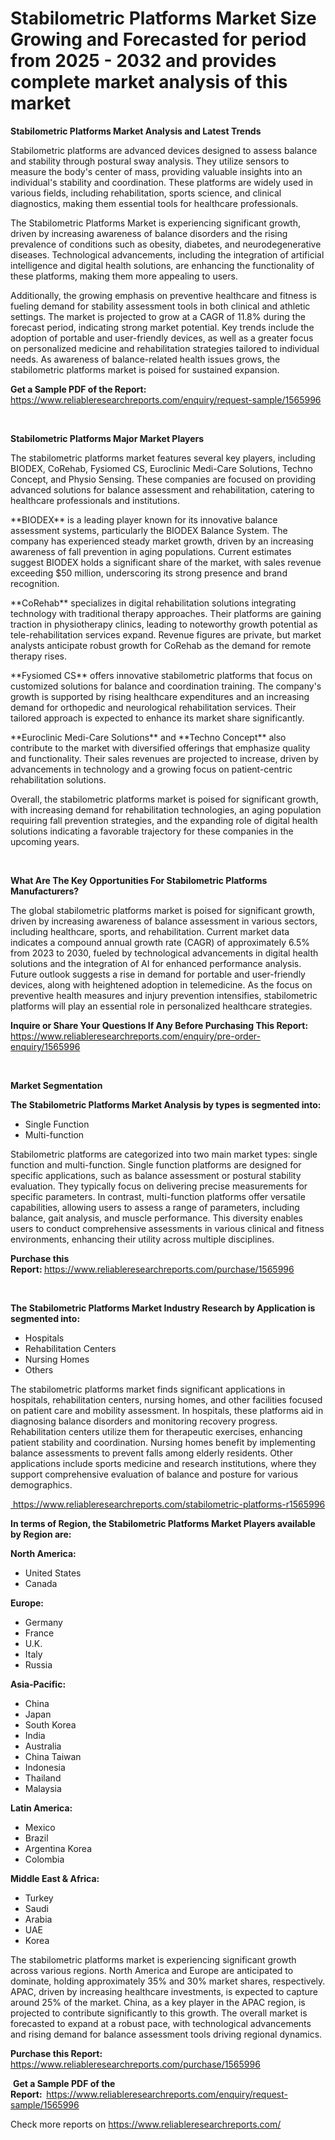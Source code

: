 <p><h1>Stabilometric Platforms Market Size Growing and Forecasted for period from 2025 - 2032 and provides complete market analysis of this market</h1></p><p><strong>Stabilometric Platforms Market Analysis and Latest Trends</strong></p>
<p><p>Stabilometric platforms are advanced devices designed to assess balance and stability through postural sway analysis. They utilize sensors to measure the body's center of mass, providing valuable insights into an individual's stability and coordination. These platforms are widely used in various fields, including rehabilitation, sports science, and clinical diagnostics, making them essential tools for healthcare professionals.</p><p>The Stabilometric Platforms Market is experiencing significant growth, driven by increasing awareness of balance disorders and the rising prevalence of conditions such as obesity, diabetes, and neurodegenerative diseases. Technological advancements, including the integration of artificial intelligence and digital health solutions, are enhancing the functionality of these platforms, making them more appealing to users.</p><p>Additionally, the growing emphasis on preventive healthcare and fitness is fueling demand for stability assessment tools in both clinical and athletic settings. The market is projected to grow at a CAGR of 11.8% during the forecast period, indicating strong market potential. Key trends include the adoption of portable and user-friendly devices, as well as a greater focus on personalized medicine and rehabilitation strategies tailored to individual needs. As awareness of balance-related health issues grows, the stabilometric platforms market is poised for sustained expansion.</p></p>
<p><strong>Get a Sample PDF of the Report:&nbsp;</strong> <a href="https://www.reliableresearchreports.com/enquiry/request-sample/1565996?utm_campaign=1674&utm_medium=2&utm_source=Github&utm_content=ia&utm_term=04032025&utm_id=stabilometric-platforms">https://www.reliableresearchreports.com/enquiry/request-sample/1565996</a></p>
<p>&nbsp;</p>
<p><strong>Stabilometric Platforms Major Market Players</strong></p>
<p><p>The stabilometric platforms market features several key players, including BIODEX, CoRehab, Fysiomed CS, Euroclinic Medi-Care Solutions, Techno Concept, and Physio Sensing. These companies are focused on providing advanced solutions for balance assessment and rehabilitation, catering to healthcare professionals and institutions.</p><p>**BIODEX** is a leading player known for its innovative balance assessment systems, particularly the BIODEX Balance System. The company has experienced steady market growth, driven by an increasing awareness of fall prevention in aging populations. Current estimates suggest BIODEX holds a significant share of the market, with sales revenue exceeding $50 million, underscoring its strong presence and brand recognition.</p><p>**CoRehab** specializes in digital rehabilitation solutions integrating technology with traditional therapy approaches. Their platforms are gaining traction in physiotherapy clinics, leading to noteworthy growth potential as tele-rehabilitation services expand. Revenue figures are private, but market analysts anticipate robust growth for CoRehab as the demand for remote therapy rises.</p><p>**Fysiomed CS** offers innovative stabilometric platforms that focus on customized solutions for balance and coordination training. The company's growth is supported by rising healthcare expenditures and an increasing demand for orthopedic and neurological rehabilitation services. Their tailored approach is expected to enhance its market share significantly.</p><p>**Euroclinic Medi-Care Solutions** and **Techno Concept** also contribute to the market with diversified offerings that emphasize quality and functionality. Their sales revenues are projected to increase, driven by advancements in technology and a growing focus on patient-centric rehabilitation solutions.</p><p>Overall, the stabilometric platforms market is poised for significant growth, with increasing demand for rehabilitation technologies, an aging population requiring fall prevention strategies, and the expanding role of digital health solutions indicating a favorable trajectory for these companies in the upcoming years.</p></p>
<p>&nbsp;</p>
<p><strong>What Are The Key Opportunities For Stabilometric Platforms Manufacturers?</strong></p>
<p><p>The global stabilometric platforms market is poised for significant growth, driven by increasing awareness of balance assessment in various sectors, including healthcare, sports, and rehabilitation. Current market data indicates a compound annual growth rate (CAGR) of approximately 6.5% from 2023 to 2030, fueled by technological advancements in digital health solutions and the integration of AI for enhanced performance analysis. Future outlook suggests a rise in demand for portable and user-friendly devices, along with heightened adoption in telemedicine. As the focus on preventive health measures and injury prevention intensifies, stabilometric platforms will play an essential role in personalized healthcare strategies.</p></p>
<p><strong>Inquire or Share Your Questions If Any Before Purchasing This Report:</strong> <a href="https://www.reliableresearchreports.com/enquiry/pre-order-enquiry/1565996?utm_campaign=1674&utm_medium=2&utm_source=Github&utm_content=ia&utm_term=04032025&utm_id=stabilometric-platforms">https://www.reliableresearchreports.com/enquiry/pre-order-enquiry/1565996</a></p>
<p>&nbsp;</p>
<p><strong>Market Segmentation</strong></p>
<p><strong>The Stabilometric Platforms Market Analysis by types is segmented into:</strong></p>
<p><ul><li>Single Function</li><li>Multi-function</li></ul></p>
<p><p>Stabilometric platforms are categorized into two main market types: single function and multi-function. Single function platforms are designed for specific applications, such as balance assessment or postural stability evaluation. They typically focus on delivering precise measurements for specific parameters. In contrast, multi-function platforms offer versatile capabilities, allowing users to assess a range of parameters, including balance, gait analysis, and muscle performance. This diversity enables users to conduct comprehensive assessments in various clinical and fitness environments, enhancing their utility across multiple disciplines.</p></p>
<p><strong>Purchase this Report:&nbsp;</strong><a href="https://www.reliableresearchreports.com/purchase/1565996?utm_campaign=1674&utm_medium=2&utm_source=Github&utm_content=ia&utm_term=04032025&utm_id=stabilometric-platforms">https://www.reliableresearchreports.com/purchase/1565996</a></p>
<p>&nbsp;</p>
<p><strong>The Stabilometric Platforms Market Industry Research by Application is segmented into:</strong></p>
<p><ul><li>Hospitals</li><li>Rehabilitation Centers</li><li>Nursing Homes</li><li>Others</li></ul></p>
<p><p>The stabilometric platforms market finds significant applications in hospitals, rehabilitation centers, nursing homes, and other facilities focused on patient care and mobility assessment. In hospitals, these platforms aid in diagnosing balance disorders and monitoring recovery progress. Rehabilitation centers utilize them for therapeutic exercises, enhancing patient stability and coordination. Nursing homes benefit by implementing balance assessments to prevent falls among elderly residents. Other applications include sports medicine and research institutions, where they support comprehensive evaluation of balance and posture for various demographics.</p></p>
<p><a href="https://www.reliableresearchreports.com/stabilometric-platforms-r1565996?utm_campaign=1674&utm_medium=2&utm_source=Github&utm_content=ia&utm_term=04032025&utm_id=stabilometric-platforms">&nbsp;https://www.reliableresearchreports.com/stabilometric-platforms-r1565996</a></p>
<p><strong>In terms of Region, the Stabilometric Platforms Market Players available by Region are:</strong></p>
<p>
    <p> <strong> North America: </strong>
        <ul>
            <li>United States</li>
            <li>Canada</li>
        </ul>
        </p> 
    <p> <strong> Europe: </strong>
        <ul>
            <li>Germany</li>
            <li>France</li>
            <li>U.K.</li>
            <li>Italy</li>
            <li>Russia</li>
        </ul>
        </p> 
    <p> <strong> Asia-Pacific: </strong>
        <ul>
            <li>China</li>
            <li>Japan</li>
            <li>South Korea</li>
            <li>India</li>
            <li>Australia</li>
            <li>China Taiwan</li>
            <li>Indonesia</li>
            <li>Thailand</li>
            <li>Malaysia</li>
        </ul>
        </p> 
    <p> <strong> Latin America: </strong>
        <ul>
            <li>Mexico</li>
            <li>Brazil</li>
            <li>Argentina Korea</li>
            <li>Colombia</li>
        </ul>
        </p> 
    <p> <strong> Middle East & Africa: </strong>
        <ul>
            <li>Turkey</li>
            <li>Saudi</li>
            <li>Arabia</li>
            <li>UAE</li>
            <li>Korea</li>
        </ul>
    </p>
    </p>
<p><p>The stabilometric platforms market is experiencing significant growth across various regions. North America and Europe are anticipated to dominate, holding approximately 35% and 30% market shares, respectively. APAC, driven by increasing healthcare investments, is expected to capture around 25% of the market. China, as a key player in the APAC region, is projected to contribute significantly to this growth. The overall market is forecasted to expand at a robust pace, with technological advancements and rising demand for balance assessment tools driving regional dynamics.</p></p>
<p><strong>Purchase this Report: </strong><a href="https://www.reliableresearchreports.com/purchase/1565996?utm_campaign=1674&utm_medium=2&utm_source=Github&utm_content=ia&utm_term=04032025&utm_id=stabilometric-platforms">https://www.reliableresearchreports.com/purchase/1565996</a></p>
<p>&nbsp;<strong>Get a Sample PDF of the Report:&nbsp;&nbsp;</strong><a href="https://www.reliableresearchreports.com/enquiry/request-sample/1565996?utm_campaign=1674&utm_medium=2&utm_source=Github&utm_content=ia&utm_term=04032025&utm_id=stabilometric-platforms">https://www.reliableresearchreports.com/enquiry/request-sample/1565996</a></p>
<p><strong></strong></p>
<p>Check more reports on <a href="https://www.reliableresearchreports.com/?utm_campaign=1674&utm_medium=2&utm_source=Github&utm_content=ia&utm_term=04032025&utm_id=stabilometric-platforms">https://www.reliableresearchreports.com/</a></p>